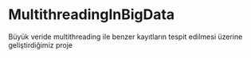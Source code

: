 # MultithreadingInBigData
Büyük veride multithreading ile benzer kayıtların tespit edilmesi üzerine geliştirdiğimiz proje
